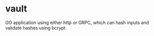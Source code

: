 # vault
GO application using either http or GRPC, which can hash inputs and validate hashes using bcrypt.  
